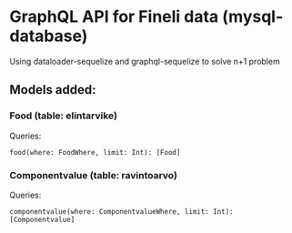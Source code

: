 # GraphQL API for Fineli data (mysql-database)
Using dataloader-sequelize and graphql-sequelize to solve n+1 problem
## Models added:
### Food (table: elintarvike)

Queries:

`food(where: FoodWhere, limit: Int): [Food]`

### Componentvalue (table: ravintoarvo)

Queries:

`componentvalue(where: ComponentvalueWhere, limit: Int): [Componentvalue]`
